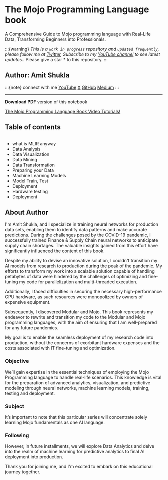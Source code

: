 # The Mojo Programming Language book

A Comprehensive Guide to Mojo programming language with Real-Life Data, Transforming Beginners into Professionals.

:::{warning}
*This is a `work in progress` repository and `updated frequently`, please follow me at [Twitter](https://twitter.com/ashuklax), Subscribe to my [YouTube channel](https://youtube.com/@Amit.Shukla) to see latest updates.*. Please give a star * to this repository.
:::

## Author: Amit Shukla

:::{note} connect with me
    [YouTube](https://youtube.com/@Amit.Shukla)
    [X](https://x.com/ashuklax)
    [GitHub](https://github.com/AmitXShukla)
    [Medium](https://medium.com/@Amit-Shukla)
:::

---

**Download PDF** version of this notebook

[The Mojo Programming Language Book Video Tutorials!](https://www.youtube.com/playlist?list=PLp0TENYyY8lGXcxf7wbsjAJ2paEAuiLtA)

## Table of contents

```{tableofcontents}
```

- what is MLIR anyway
- Data Analysis
- Data Visualization
- Data Mining
- Data Transformation
- Preparing your Data
- Machine Learning Models
- Model Train, Test
- Deployment
- Hardware testing
- Deployment

## About Author

I'm Amit Shukla, and I specialize in training neural networks for production data sets, enabling them to identify data patterns and make accurate predictions.
During the challenges posed by the COVID-19 pandemic, I successfully trained Finance & Supply Chain neural networks to anticipate supply chain shortages. The valuable insights gained from this effort have significantly influenced the content of this book.

Despite my ability to devise an innovative solution, I couldn't transition my AI models from research to production during the peak of the pandemic. My efforts to transform my work into a scalable solution capable of handling petabytes of data were hindered by the challenges of optimizing and fine-tuning my code for parallelization and multi-threaded execution.

Additionally, I faced difficulties in securing the necessary high-performance GPU hardware, as such resources were monopolized by owners of expensive equipment.

Subsequently, I discovered Modular and Mojo. This book represents my endeavor to rewrite and transition my code to the Modular and Mojo programming languages, with the aim of ensuring that I am well-prepared for any future pandemics.

My goal is to enable the seamless deployment of my research code into production, without the concerns of exorbitant hardware expenses and the costs associated with IT fine-tuning and optimization.

### Objective

We’ll gain expertise in the essential techniques of employing the Mojo Programming language to handle real-life scenarios. This knowledge is vital for the preparation of advanced analytics, visualization, and predictive modeling through neural networks, machine learning models, training, testing and deployment.

### Subject

It’s important to note that this particular series will concentrate solely learning Mojo fundamentals as one AI language.

### Following

However, in future installments, we will explore Data Analytics and delve into the realm of machine learning for predictive analytics to final AI deployment into production.

Thank you for joining me, and I'm excited to embark on this educational journey together.
